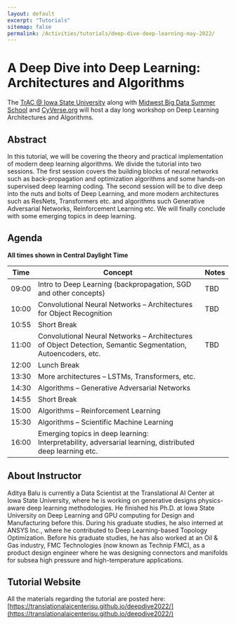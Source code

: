 ```yaml
---
layout: default
excerpt: "Tutorials"
sitemap: false
permalink: /Activities/tutorials/deep-dive-deep-learning-may-2022/ 
---
```


# A Deep Dive into Deep Learning: Architectures and Algorithms

The [TrAC @ Iowa State University](/) along with [Midwest Big Data Summer School](https://tads.research.iastate.edu/midwest-big-data-summer-school) and [CyVerse.org](https://www.cyverse.org/) will host a day long workshop on Deep Learning Architectures and Algorithms. 

## Abstract
In this tutorial, we will be covering the theory and practical implementation of modern deep learning algorithms. We divide the tutorial into two sessions. The first session covers the building blocks of neural networks such as back-propagation and optimization algorithms and some hands-on supervised deep learning coding. The second session will be to dive deep into the nuts and bolts of Deep Learning, and more modern architectures such as ResNets, Transformers etc. and algorithms such Generative Adversarial Networks, Reinforcement Learning etc. We will finally conclude with some emerging topics in deep learning. 

## Agenda 

**All times shown in Central Daylight Time**

| Time | Concept | Notes |
|------|---------|-------|
| 09:00 | Intro to Deep Learning (backpropagation, SGD and other concepts) | TBD |
| 10:00 | Convolutional Neural Networks – Architectures for Object Recognition | TBD |
| 10:55 | Short  Break | |
| 11:00 | Convolutional Neural Networks – Architectures of Object Detection, Semantic Segmentation, Autoencoders, etc. | TBD |
| 12:00 | Lunch Break | |
| 13:30 | More architectures – LSTMs, Transformers, etc. | |
| 14:30 | Algorithms – Generative Adversarial Networks | | 
| 14:55 | Short Break | | 
| 15:00 | Algorithms – Reinforcement Learning | | 
| 15:30 | Algorithms – Scientific Machine Learning | | 
| 16:00 | Emerging topics in deep learning: Interpretability, adversarial learning, distributed deep learning etc. | | 

## About Instructor

Aditya Balu is currently a Data Scientist at the Translational AI Center at Iowa State University, where he is working on generative designs physics-aware deep learning methodologies. He finished his Ph.D. at Iowa State University on Deep Learning and GPU computing for Design and Manufacturing before this. During his graduate studies, he also interned at ANSYS Inc., where he contributed to Deep Learning-based Topology Optimization. Before his graduate studies, he has also worked at an Oil & Gas industry, FMC Technologies (now known as Technip FMC), as a product design engineer where he was designing connectors and manifolds for subsea high pressure and high-temperature applications.

## Tutorial Website

All the materials regarding the tutorial are posted here: [https://translationalaicenterisu.github.io/deepdive2022/](https://translationalaicenterisu.github.io/deepdive2022/)
